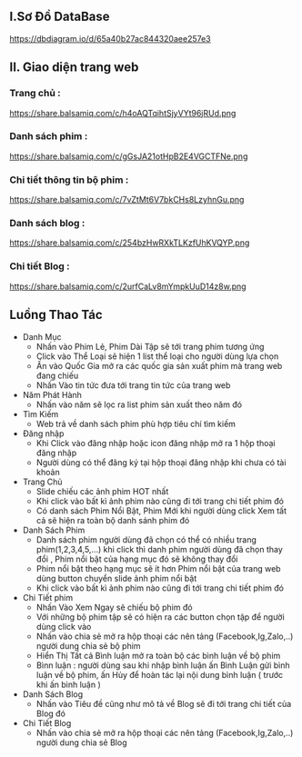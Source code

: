 ##  I.Sơ Đồ DataBase 
https://dbdiagram.io/d/65a40b27ac844320aee257e3

## II. Giao diện trang web
 ### Trang chủ :
 https://share.balsamiq.com/c/h4oAQTqihtSjyVYt96jRUd.png
  ### Danh sách phim :
 https://share.balsamiq.com/c/gGsJA21otHpB2E4VGCTFNe.png
  ### Chi tiết thông tin bộ phim :
  https://share.balsamiq.com/c/7vZtMt6V7bkCHs8LzyhnGu.png
  ### Danh sách blog :
 https://share.balsamiq.com/c/254bzHwRXkTLKzfUhKVQYP.png
  ### Chi tiết Blog :
 https://share.balsamiq.com/c/2urfCaLv8mYmpkUuD14z8w.png
## Luồng Thao Tác 
 * Danh Mục
   +  Nhấn vào Phim Lẻ, Phim Dài Tập sẽ tới trang phim tương ứng
   +  Click vào Thể Loại sẽ hiện 1 list thể loại cho người dùng lựa chọn
   +  Ấn vào Quốc Gia mở ra các quốc gia sản xuất phim mà trang web đang chiếu
   +  Nhấn Vào tin tức đưa tới trang tin tức của trang web
* Năm Phát Hành  
   +  Nhấn vào năm sẽ lọc ra list phim sản xuất theo năm đó
* Tìm Kiếm  
   +   Web trả về danh sách phim phù hợp tiêu chí tìm kiếm
*  Đăng nhập
   + Khi Click vào đăng nhập hoặc icon đăng nhập mở ra 1 hộp thoại đăng nhập
   + Người dùng có thể đăng ký tại hộp thoại đăng nhập khi chưa có tài khoản
* Trang Chủ
  + Slide chiếu các ảnh phim HOT nhất
  + Khi click vào bất kì ảnh phim nào cũng đi tới trang chi tiết phim đó
  + Có danh sách Phim Nổi Bật, Phim Mới khi người dùng click Xem tất cả sẽ hiện ra toàn bộ danh sánh phim đó
* Danh Sách Phim
  + Danh sách phim người dùng đã chọn có thể có nhiều trang phim(1,2,3,4,5,...) khi click thì danh phim người dùng đã chọn thay đổi , Phim nổi bật của hạng mục đó sẽ không thay đổi
  + Phim nổi bật theo hạng mục sẽ ít hơn Phim nổi bật của trang web dùng button chuyển slide ảnh phim nổi bật
  + Khi click vào bất kì ảnh phim nào cũng đi tới trang chi tiết phim đó
* Chi Tiết phim
  + Nhấn Vào Xem Ngay sẽ chiếu bộ phim đó
  + Với những bộ phim tập sẽ có hiện ra các button chọn tập để người dùng click vào
  + Nhấn vào chia sẻ mở ra hộp thoại các nên tảng (Facebook,Ig,Zalo,..) người dung chia sẻ bộ phim
  + Hiển Thị Tất cả Bình luận mở ra toàn bộ các bình luận về bộ phim
  + Bìnn luận : người dùng sau khi nhập bình luận ấn Bình Luận gửi bình luận về bộ phim, ấn Hủy để hoàn tác lại nội dung bình luận ( trước khi ấn bình luận )
* Danh Sách Blog
  + Nhấn vào Tiêu đề cũng như mô tả về Blog sẽ đi tới trang chi tiết của Blog đó
* Chi Tiết Blog
  + Nhấn vào chia sẻ mở ra hộp thoại các nên tảng (Facebook,Ig,Zalo,..) người dung chia sẻ Blog
   
